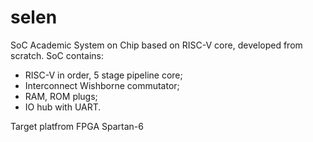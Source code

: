 # selen
SoC
Academic System on Chip based on RISC-V core, developed from scratch.
SoC contains:
- RISC-V in order, 5 stage pipeline core;
- Interconnect Wishborne commutator;
- RAM, ROM plugs;
- IO hub with UART.

Target platfrom FPGA Spartan-6
